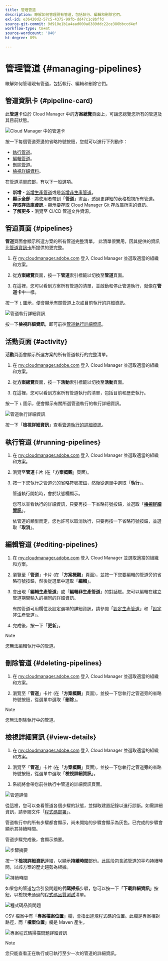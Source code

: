 ```yaml
---
title: 管理管道
description: 瞭解如何管理現有管道，包括執行、編輯和刪除它們。
exl-id: e36420d2-57c5-4375-99fb-dd47c1c8bffd
source-git-commit: 9d910e1b1a4aad000a8389ddc22ce380bbccd4ef
workflow-type: tm+mt
source-wordcount: '840'
ht-degree: 89%

---
```



# 管理管道 {#managing-pipelines}

瞭解如何管理現有管道，包括執行、編輯和刪除它們。

## 管道資訊卡 {#pipeline-card}

此&#x200B;**管道**&#x200B;卡位於 Cloud Manager 中的&#x200B;**方案總覽**&#x200B;頁面上，可讓您總覽您所有的管道及其目前狀態。

![Cloud Manager 中的管道卡](/help/assets/configure-pipelines/pipelines-card.png)

按一下每個管道旁邊的省略符號按鈕，您就可以進行下列動作：

* [執行管道](#running-pipelines)。
* [編輯管道](#editing-pipelines)。
* [刪除管道](#deleting-pipelines)。
* [檢視詳細資料](#view-details)。

在管道清單底部，有以下一般選項。

* **新增** - [新增生產管道](/help/using/production-pipelines.md)或是[新增非生產管道](/help/using/non-production-pipelines.md)。
* **顯示全部** - 將使用者帶到「**管道**」畫面，透過更詳細的表格檢視所有管道。
* **存取存放庫資訊** - 顯示要存取 Cloud Manager Git 存放庫所需的資訊。
* **了解更多** - 瀏覽至 CI/CD 管道文件資源。

## 管道頁面 {#pipelines}

**管道**&#x200B;頁面會顯示所選方案的所有管道完整清單。 此清單很實用，因其提供的資訊比[管道資訊卡](#pipeline-card)所提供的更完整。

1. 在 [my.cloudmanager.adobe.com](https://my.cloudmanager.adobe.com/) 登入 Cloud Manager 並選取適當的組織和方案。

1. 從&#x200B;**方案總覽**&#x200B;頁面，按一下&#x200B;**管道**&#x200B;索引標籤以切換至&#x200B;**管道**&#x200B;頁面。

1. 在這裡，您可以看到方案所有管道的清單，並啟動和停止管道執行，就像在&#x200B;**管道卡**&#x200B;中一樣。

按一下 `i` 圖示，便會顯示有關管道上次或目前執行的詳細資訊。

![管道執行詳細資訊](/help/assets/configure-pipelines/pipeline-status.png)

按一下&#x200B;**檢視詳細資訊**，即可前往[管道執行詳細資訊](#view-details)。

## 活動頁面 {#activity}

**活動**&#x200B;頁面會顯示所選方案的所有管道執行的完整清單。

1. 在 [my.cloudmanager.adobe.com](https://my.cloudmanager.adobe.com/) 登入 Cloud Manager 並選取適當的組織和方案。

1. 從&#x200B;**方案總覽**&#x200B;頁面，按一下&#x200B;**活動**&#x200B;索引標籤以切換至&#x200B;**活動**&#x200B;頁面。

1. 在這裡，您可以看到方案所有管道執行的清單，包括目前和歷史執行。

按一下 `i` 圖示，便會顯示有關所選管道執行的執行詳細資訊。

![管道執行詳細資訊](/help/assets/configure-pipelines/pipeline-activity.png)

按一下「**檢視詳細資訊**」查看[管道執行的詳細資訊](#view-details)。

## 執行管道 {#running-pipelines}

1. 在 [my.cloudmanager.adobe.com](https://my.cloudmanager.adobe.com/) 登入 Cloud Manager 並選取適當的組織和方案。
1. 瀏覽至&#x200B;**管道**&#x200B;卡片 (在「**方案概觀**」頁面)。
1. 按一下您執行之管道旁的省略符號按鈕，然後從選單中選取「**執行**」。

   管道執行開始時，會於狀態欄顯示。

   您可以查看執行的詳細資訊，只要再按一下省略符號按鈕，並選取「**[檢視詳細資訊](#view-details)**」。

   依管道的類型而定，您也許可以取消執行，只要再按一下省略符號按鈕，並選取「**取消**」。

## 編輯管道 {#editing-pipelines}

1. 在 [my.cloudmanager.adobe.com](https://my.cloudmanager.adobe.com/) 登入 Cloud Manager 並選取適當的組織和方案。

1. 瀏覽至「**管道**」卡片 (在「**方案概觀**」頁面)，並按一下您要編輯的管道旁的省略符號按鈕，然後從選單中選取「**編輯**」。

1. 會出現「**編輯生產管道**」或「**編輯非生產管道**」的對話框。您可以編輯在建立管道期間輸入的相同的詳細資訊。

   有關管道可用欄位及設定選項的詳細資訊，請參閱「[設定生產管道](/help/using/production-pipelines.md)」和「[設定非生產管道](/help/using/non-production-pipelines.md)」。

1. 完成後，按一下「**更新**」。

>[!NOTE]
>
>您無法編輯執行中的管道。

## 刪除管道 {#deleting-pipelines}

1. 在 [my.cloudmanager.adobe.com](https://my.cloudmanager.adobe.com/) 登入 Cloud Manager 並選取適當的組織和方案。

1. 瀏覽至「**管道**」卡片 (在「**方案概觀**」頁面)，並按一下您執行之管道旁的省略符號按鈕，從選單中選取「**刪除**」。

>[!NOTE]
>
>您無法刪除執行中的管道。

## 檢視詳細資訊 {#view-details}

1. 在 [my.cloudmanager.adobe.com](https://my.cloudmanager.adobe.com/) 登入 Cloud Manager 並選取適當的組織和方案。

1. 瀏覽至「**管道**」卡片 (在「**方案概觀**」頁面)，並按一下您執行之管道旁的省略符號按鈕，從選單中選取「**檢視詳細資訊**」。

1. 系統將會帶您前往執行中管道的詳細資訊頁面。

![管道詳情](/help/assets/configure-pipelines/pipeline-running-details.png)

從這裡，您可以查看管道各個步驟的狀態，並擷取建置記錄以進行診斷。如需詳細資訊，請參閱文件「[程式碼部署](/help/using/code-deployment.md)」。

管道執行中的所有步驟都會顯示，尚未開始的步驟會顯示為灰色。已完成的步驟會顯示其持續時間。

管道步驟完成後，會顯示摘要。

![步驟摘要](/help/assets/configure-pipelines/pipeline-step.png)

按一下&#x200B;**檢視詳細資訊**&#x200B;連結，以顯示&#x200B;**持續時間**&#x200B;部份。此區段包含該管道的平均持續時間，以該方案的歷史趨勢為根據。

![持續時間](/help/assets/configure-pipelines/duration.png)

如果您的管道包含引發問題的&#x200B;**代碼掃描**&#x200B;步驟，您可以按一下「**下載詳細資訊**」按鈕，以檢視未通過的[程式碼品質測試](/help/using/code-quality-testing.md)清單。

![程式碼品質問題](assets/managing-pipelines-code-quality-issues.png)

CSV 檔案中有「**專案檔案位置**」欄，會指出違規程式碼的位置。此欄是專案相對路徑，而「**檔案位置**」欄是 Maven 產生。

![專案程式碼掃描問題詳細資訊](assets/managing-pipelines-code-quality-details.png)


>[!NOTE]
>
>您只能查看正在執行或已執行至少一次的管道的詳細資訊。

